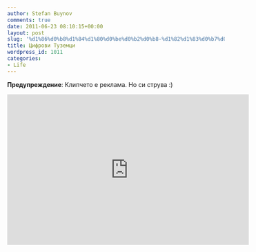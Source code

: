 ```yaml
---
author: Stefan Buynov
comments: true
date: 2011-06-23 08:10:15+00:00
layout: post
slug: '%d1%86%d0%b8%d1%84%d1%80%d0%be%d0%b2%d0%b8-%d1%82%d1%83%d0%b7%d0%b5%d0%bc%d1%86%d0%b8'
title: Цифрови Туземци
wordpress_id: 1011
categories:
- Life
---
```


**Предупреждение**: Клипчето е реклама. Но си струва :)
<iframe width="560" height="349" src="http://www.youtube.com/embed/_eq3Sj1GGs8?rel=0" frameborder="0" allowfullscreen></iframe>
